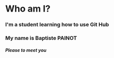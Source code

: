 # Who am I?
### I'm a student learning how to use Git Hub
### My name is Baptiste PAINOT
##### Please to meet you
